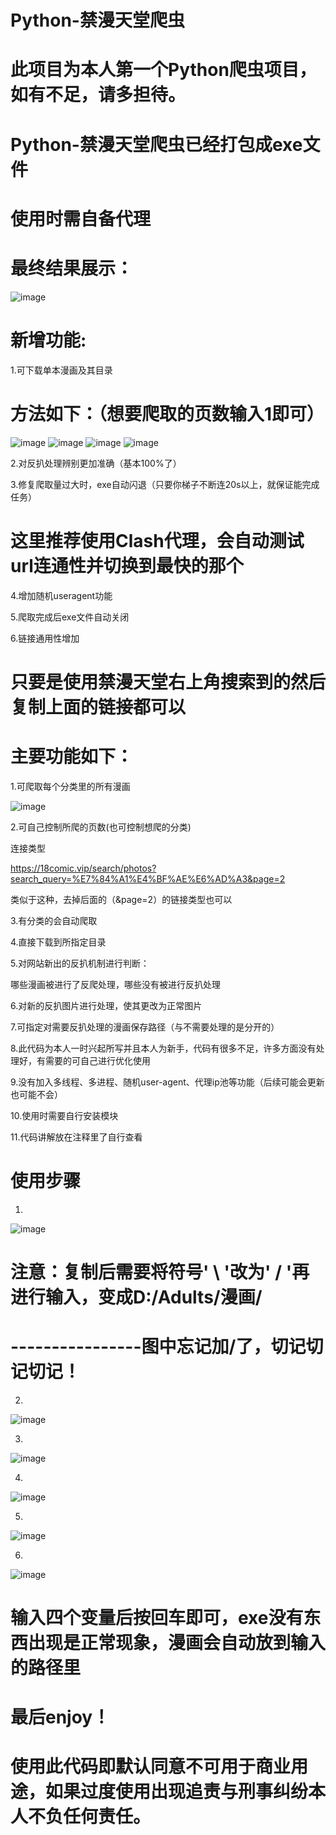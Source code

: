 # Python-禁漫天堂爬虫
# 此项目为本人第一个Python爬虫项目，如有不足，请多担待。

# Python-禁漫天堂爬虫已经打包成exe文件

# 使用时需自备代理

# 最终结果展示：
  ![image](https://github.com/AndreDommond/Python-jmtt/blob/master/img/9.png)
  
# 新增功能:

1.可下载单本漫画及其目录

# 方法如下：（想要爬取的页数输入1即可）
![image](https://github.com/AndreDommond/Python-jmtt/blob/master/img/11.png)
![image](https://github.com/AndreDommond/Python-jmtt/blob/master/img/12.png)
![image](https://github.com/AndreDommond/Python-jmtt/blob/master/img/13.png)
![image](https://github.com/AndreDommond/Python-jmtt/blob/master/img/14.png)

2.对反扒处理辨别更加准确（基本100%了）

3.修复爬取量过大时，exe自动闪退（只要你梯子不断连20s以上，就保证能完成任务）

# 这里推荐使用Clash代理，会自动测试url连通性并切换到最快的那个

4.增加随机useragent功能

5.爬取完成后exe文件自动关闭

6.链接通用性增加

# 只要是使用禁漫天堂右上角搜索到的然后复制上面的链接都可以



# 主要功能如下：

1.可爬取每个分类里的所有漫画

 ![image](https://github.com/AndreDommond/Python-jmtt/blob/master/img/msedge_D28WFqPmCm.png) 

2.可自己控制所爬的页数(也可控制想爬的分类)

连接类型 

https://18comic.vip/search/photos?search_query=%E7%84%A1%E4%BF%AE%E6%AD%A3&page=2

类似于这种，去掉后面的（&page=2）的链接类型也可以

3.有分类的会自动爬取

4.直接下载到所指定目录

5.对网站新出的反扒机制进行判断：

哪些漫画被进行了反爬处理，哪些没有被进行反扒处理

6.对新的反扒图片进行处理，使其更改为正常图片

7.可指定对需要反扒处理的漫画保存路径（与不需要处理的是分开的）

8.此代码为本人一时兴起所写并且本人为新手，代码有很多不足，许多方面没有处理好，有需要的可自己进行优化使用

9.没有加入多线程、多进程、随机user-agent、代理ip池等功能（后续可能会更新也可能不会）

10.使用时需要自行安装模块

11.代码讲解放在注释里了自行查看

# 使用步骤

1.
![image](https://github.com/AndreDommond/Python-jmtt/blob/master/img/3.png)

# 注意：复制后需要将符号' \ '改为' / '再进行输入，变成D:/Adults/漫画/     

# ----------------图中忘记加/了，切记切记切记！

2.
![image](https://github.com/AndreDommond/Python-jmtt/blob/master/img/4.png)

3.
![image](https://github.com/AndreDommond/Python-jmtt/blob/master/img/5.png)

4.
![image](https://github.com/AndreDommond/Python-jmtt/blob/master/img/6.png)

5.
![image](https://github.com/AndreDommond/Python-jmtt/blob/master/img/7.png)

6.
![image](https://github.com/AndreDommond/Python-jmtt/blob/master/img/8.png)

# 输入四个变量后按回车即可，exe没有东西出现是正常现象，漫画会自动放到输入的路径里

# 最后enjoy！

# 使用此代码即默认同意不可用于商业用途，如果过度使用出现追责与刑事纠纷本人不负任何责任。
